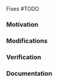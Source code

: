 <!-- markdownlint-disable MD041 -- this is rendered within existing HTML, so allow starting without an H1 -->

<!--

### Before you open your PR

- Run `make pre-commit -B` to fix codegen and lint problems (build will fail).
- [Signed-off your commits](https://github.com/apps/dco/) (otherwise the DCO check will fail).
- Used [a conventional commit message](https://www.conventionalcommits.org/en/v1.0.0/).

### When you open your PR

- PR title format should also conform to [conventional commits](https://www.conventionalcommits.org/en/v1.0.0/).
- "Fixes #" is in both the PR title (for release notes) and this description (to automatically link and close the issue).
- Create the PR as draft.
- Once builds are green, mark your PR "Ready for review".

When changes are requested, please address them and then dismiss the review to get it reviewed again.

-->

<!-- Does this PR fix an issue -->

Fixes #TODO

### Motivation

<!-- TODO: Say why you made your changes. -->

### Modifications

<!-- TODO: Say what changes you made. -->
<!-- TODO: Attach screenshots if you changed the UI. -->

### Verification

<!-- TODO: Say how you tested your changes. -->

### Documentation

<!-- TODO: Say how you have updated the documentation or explain why this isn't needed here -->
<!-- Required for features: Explain how the user will discover this feature through documentation and examples -->

<!--
### Beyond this PR

Thank you for submitting this! Have you ever thought of becoming a Reviewer or Approver on the project?

Argo Workflows is seeking more community involvement and ultimately more [Reviewers and Approvers](https://github.com/argoproj/argoproj/blob/main/community/membership.md) to help keep it viable.
See [Sustainability Effort](https://github.com/argoproj/argo-workflows/blob/main/community/sustainability_effort.md) for more information.

-->
